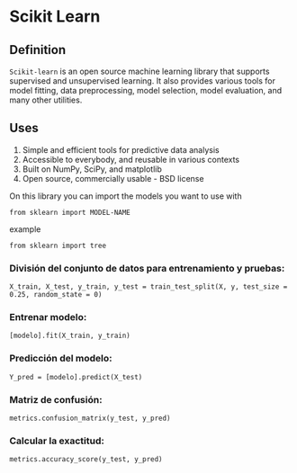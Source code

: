 # Scikit Learn

## Definition
`Scikit-learn` is an open source machine learning library that supports supervised and unsupervised learning. It also provides various tools for model fitting, data preprocessing, model selection, model evaluation, and many other utilities.

## Uses
1. Simple and efficient tools for predictive data analysis
2. Accessible to everybody, and reusable in various contexts
3. Built on NumPy, SciPy, and matplotlib
4. Open source, commercially usable - BSD license

On this library you can import the models you want to use with

`from sklearn import MODEL-NAME`

example

`from sklearn import tree`

### División del conjunto de datos para entrenamiento y pruebas:
`X_train, X_test, y_train, y_test = train_test_split(X, y, test_size = 0.25, random_state = 0)`

### Entrenar modelo:
`[modelo].fit(X_train, y_train)`

### Predicción del modelo:
`Y_pred = [modelo].predict(X_test)`

### Matriz de confusión:
`metrics.confusion_matrix(y_test, y_pred)`

### Calcular la exactitud:
`metrics.accuracy_score(y_test, y_pred)`
